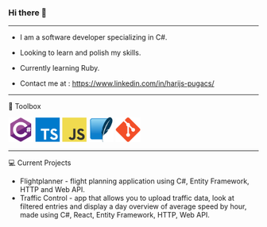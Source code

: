 ### Hi there 👋

---

* I am a software developer specializing in C#.

* Looking to learn and polish my skills.

* Currently learning Ruby.

* Contact me at : https://www.linkedin.com/in/harijs-pugacs/

---

🧰 Toolbox

<img src="https://github.com/devicons/devicon/blob/master/icons/csharp/csharp-original.svg" alt="C# logo" width="50" height="50"/> <img src="https://github.com/devicons/devicon/blob/master/icons/typescript/typescript-original.svg" alt="TS logo" width="50" height="50"/> <img src="https://github.com/devicons/devicon/blob/master/icons/javascript/javascript-original.svg" alt="JS logo" width="50" height="50"/> <img src="https://github.com/devicons/devicon/blob/master/icons/sqlite/sqlite-original.svg" alt="SQLite logo" width="50" height="50"/> <img src="https://github.com/devicons/devicon/blob/master/icons/git/git-original.svg" alt="git logo" width="50" height="50"/>

---

💻 Current Projects

* Flightplanner - flight planning application using C#, Entity Framework, HTTP and Web API.
* Traffic Control - app that allows you to upload traffic data, look at filtered entries and display a day overview of average speed by hour, made using C#, React, Entity Framework, HTTP, Web API.

